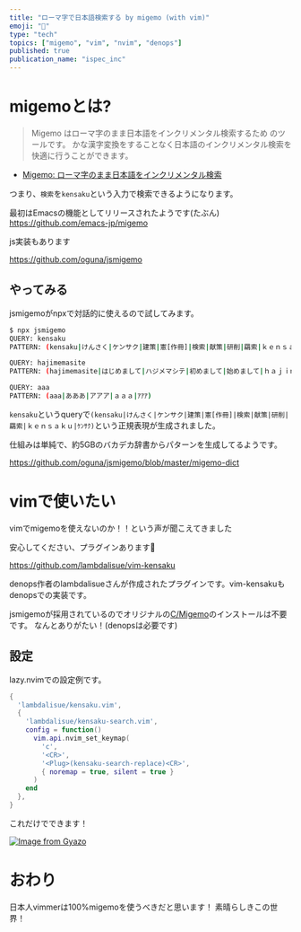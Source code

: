 ```yaml
---
title: "ローマ字で日本語検索する by migemo (with vim)"
emoji: "🐸"
type: "tech"
topics: ["migemo", "vim", "nvim", "denops"]
published: true
publication_name: "ispec_inc"
---
```


# migemoとは?

> Migemo はローマ字のまま日本語をインクリメンタル検索するため のツールです。
かな漢字変換をすることなく日本語のインクリメンタル検索を快適に行うことができます。

* [Migemo: ローマ字のまま日本語をインクリメンタル検索](http://0xcc.net/migemo/)

つまり、`検索`を`kensaku`という入力で検索できるようになります。

最初はEmacsの機能としてリリースされたようです(たぶん)
https://github.com/emacs-jp/migemo

js実装もあります

https://github.com/oguna/jsmigemo

## やってみる

jsmigemoがnpxで対話的に使えるので試してみます。

```bash
$ npx jsmigemo
QUERY: kensaku
PATTERN: (kensaku|けんさく|ケンサク|建策|憲[作冊]|検索|献策|研削|羂索|ｋｅｎｓａｋｕ|ｹﾝｻｸ)

QUERY: hajimemasite
PATTERN: (hajimemasite|はじめまして|ハジメマシテ|初めまして|始めまして|ｈａｊｉｍｅｍａｓｉｔｅ|ﾊｼﾞﾒﾏｼﾃ)

QUERY: aaa
PATTERN: (aaa|あああ|アアア|ａａａ|ｱｱｱ)
```

`kensaku`というqueryで`(kensaku|けんさく|ケンサク|建策|憲[作冊]|検索|献策|研削|羂索|ｋｅｎｓａｋｕ|ｹﾝｻｸ)`という正規表現が生成されました。

仕組みは単純で、約5GBのバカデカ辞書からパターンを生成してるようです。

https://github.com/oguna/jsmigemo/blob/master/migemo-dict

# vimで使いたい

vimでmigemoを使えないのか！！という声が聞こえてきました

安心してください、プラグインあります🤩

https://github.com/lambdalisue/vim-kensaku

denops作者のlambdalisueさんが作成されたプラグインです。vim-kensakuもdenopsでの実装です。

jsmigemoが採用されているのでオリジナルの[C/Migemo](https://www.kaoriya.net/software/cmigemo/)のインストールは不要です。
なんとありがたい！(denopsは必要です)

## 設定
lazy.nvimでの設定例です。

```lua file:lua/plugins/kensaku.lua
{
  'lambdalisue/kensaku.vim',
  {
    'lambdalisue/kensaku-search.vim',
    config = function()
      vim.api.nvim_set_keymap(
        'c',
        '<CR>',
        '<Plug>(kensaku-search-replace)<CR>',
        { noremap = true, silent = true }
      )
    end
  },
}
```
これだけでできます！

[![Image from Gyazo](https://i.gyazo.com/b5b53fb34c934213c2bb526e4b0bae5d.gif)](https://gyazo.com/b5b53fb34c934213c2bb526e4b0bae5d)


# おわり
日本人vimmerは100%migemoを使うべきだと思います！ 素晴らしきこの世界！
